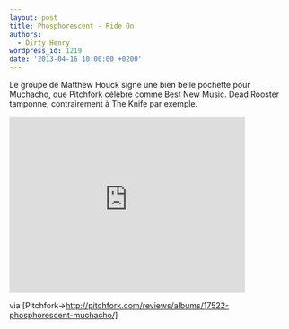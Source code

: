 ```yaml
---
layout: post
title: Phosphorescent - Ride On
authors:
  - Dirty Henry
wordpress_id: 1219
date: '2013-04-16 10:00:00 +0200'
---
```

Le groupe de Matthew Houck signe une bien belle pochette pour Muchacho, que Pitchfork célèbre comme Best New Music. Dead Rooster tamponne, contrairement à The Knife par exemple.

<iframe width="420" height="315" src="http://www.youtube.com/embed/5NrM5IIyRm0" frameborder="0" allowfullscreen></iframe>

via [Pitchfork->http://pitchfork.com/reviews/albums/17522-phosphorescent-muchacho/]
